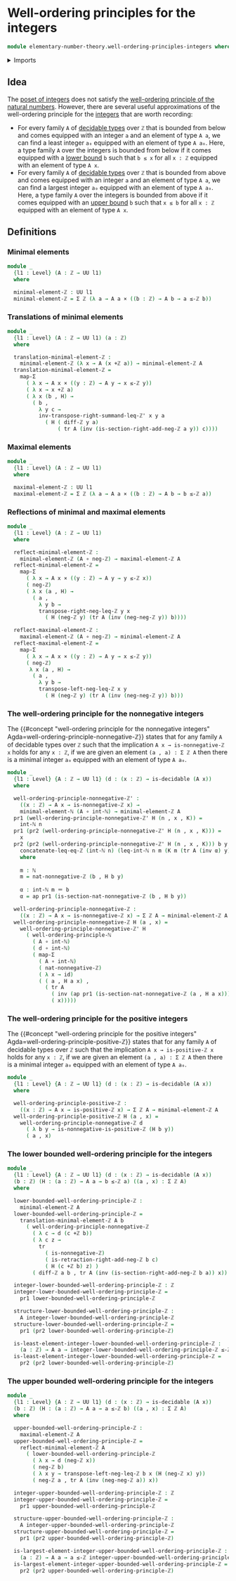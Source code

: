 # Well-ordering principles for the integers

```agda
module elementary-number-theory.well-ordering-principles-integers where
```

<details><summary>Imports</summary>

```agda
open import elementary-number-theory.addition-integers
open import elementary-number-theory.difference-integers
open import elementary-number-theory.inequality-integers
open import elementary-number-theory.integers
open import elementary-number-theory.natural-numbers
open import elementary-number-theory.nonnegative-integers
open import elementary-number-theory.positive-and-negative-integers
open import elementary-number-theory.positive-integers
open import elementary-number-theory.well-ordering-principle-natural-numbers

open import foundation.action-on-identifications-functions
open import foundation.cartesian-product-types
open import foundation.coproduct-types
open import foundation.decidable-types
open import foundation.dependent-pair-types
open import foundation.function-types
open import foundation.functoriality-dependent-pair-types
open import foundation.identity-types
open import foundation.transport-along-identifications
open import foundation.universe-levels
```

</details>

## Idea

The [poset of integers](elementary-number-theory.inequality-integers.md) does not satisfy the [well-ordering principle of the natural numbers](elementary-number-theory.well-ordering-principle-natural-numbers.md). However, there are several useful approximations of the well-ordering principle for the [integers](elementary-number-theory.integers.md) that are worth recording:

- For every family `A` of [decidable types](foundation.decidable-types.md) over `ℤ` that
is bounded from below and comes equipped with an integer `a` and an element of type `A a`, we can find a least integer `a₀` equipped with an element of type `A a₀`. Here, a type family `A` over the integers is bounded from below if it comes equipped with a [lower bound](order-theory.lower-bounds-posets.md) `b` such that `b ≤ x` for all `x : ℤ` equipped with an element of type `A x`.
- For every family `A` of [decidable types](foundation.decidable-types.md) over `ℤ` that
is bounded from above and comes equipped with an integer `a` and an element of type `A a`, we can find a largest integer `a₀` equipped with an element of type `A a₀`. Here, a type family `A` over the integers is bounded from above if it comes equipped with an [upper bound](order-theory.lower-bounds-posets.md) `b` such that `x ≤ b` for all `x : ℤ` equipped with an element of type `A x`.

## Definitions

### Minimal elements

```agda
module _
  {l1 : Level} (A : ℤ → UU l1)
  where

  minimal-element-ℤ : UU l1
  minimal-element-ℤ = Σ ℤ (λ a → A a × ((b : ℤ) → A b → a ≤-ℤ b))
```

### Translations of minimal elements

```agda
module _
  {l1 : Level} (A : ℤ → UU l1) (a : ℤ)
  where

  translation-minimal-element-ℤ :
    minimal-element-ℤ (λ x → A (x +ℤ a)) → minimal-element-ℤ A
  translation-minimal-element-ℤ =
    map-Σ
      ( λ x → A x × ((y : ℤ) → A y → x ≤-ℤ y))
      ( λ x → x +ℤ a)
      ( λ x (b , H) →
        ( b ,
          λ y c →
          inv-transpose-right-summand-leq-ℤ' x y a
            ( H ( diff-ℤ y a)
                ( tr A (inv (is-section-right-add-neg-ℤ a y)) c))))
```

### Maximal elements

```agda
module _
  {l1 : Level} (A : ℤ → UU l1)
  where

  maximal-element-ℤ : UU l1
  maximal-element-ℤ = Σ ℤ (λ a → A a × ((b : ℤ) → A b → b ≤-ℤ a))
```

### Reflections of minimal and maximal elements

```agda
module _
  {l1 : Level} (A : ℤ → UU l1)
  where

  reflect-minimal-element-ℤ :
    minimal-element-ℤ (A ∘ neg-ℤ) → maximal-element-ℤ A
  reflect-minimal-element-ℤ =
    map-Σ
      ( λ x → A x × ((y : ℤ) → A y → y ≤-ℤ x))
      ( neg-ℤ)
      ( λ x (a , H) →
        ( a ,
          λ y b →
          transpose-right-neg-leq-ℤ y x
            ( H (neg-ℤ y) (tr A (inv (neg-neg-ℤ y)) b))))

  reflect-maximal-element-ℤ :
    maximal-element-ℤ (A ∘ neg-ℤ) → minimal-element-ℤ A
  reflect-maximal-element-ℤ =
    map-Σ
      ( λ x → A x × ((y : ℤ) → A y → x ≤-ℤ y))
      ( neg-ℤ)
       λ x (a , H) →
        ( a ,
          λ y b →
          transpose-left-neg-leq-ℤ x y
            ( H (neg-ℤ y) (tr A (inv (neg-neg-ℤ y)) b)))
```

### The well-ordering principle for the nonnegative integers

The {{#concept "well-ordering principle for the nonnegative integers" Agda=well-ordering-principle-nonnegative-ℤ}} states that for any family `A` of decidable types over `ℤ` such that the implication `A x → is-nonnegative-ℤ x` holds for any `x : ℤ`, if we are given an element `(a , a) : Σ ℤ A` then there is a minimal integer `a₀` equipped with an element of type `A a₀`.

```agda
module _
  {l1 : Level} {A : ℤ → UU l1} (d : (x : ℤ) → is-decidable (A x))
  where

  well-ordering-principle-nonnegative-ℤ' :
    ((x : ℤ) → A x → is-nonnegative-ℤ x) →
    minimal-element-ℕ (A ∘ int-ℕ) → minimal-element-ℤ A
  pr1 (well-ordering-principle-nonnegative-ℤ' H (n , x , K)) =
    int-ℕ n
  pr1 (pr2 (well-ordering-principle-nonnegative-ℤ' H (n , x , K))) =
    x
  pr2 (pr2 (well-ordering-principle-nonnegative-ℤ' H (n , x , K))) b y =
    concatenate-leq-eq-ℤ (int-ℕ n) (leq-int-ℕ n m (K m (tr A (inv α) y))) α
    where
    
    m : ℕ
    m = nat-nonnegative-ℤ (b , H b y)
    
    α : int-ℕ m ＝ b
    α = ap pr1 (is-section-nat-nonnegative-ℤ (b , H b y))

  well-ordering-principle-nonnegative-ℤ :
    ((x : ℤ) → A x → is-nonnegative-ℤ x) → Σ ℤ A → minimal-element-ℤ A
  well-ordering-principle-nonnegative-ℤ H (a , x) =
    well-ordering-principle-nonnegative-ℤ' H
      ( well-ordering-principle-ℕ
        ( A ∘ int-ℕ)
        ( d ∘ int-ℕ)
        ( map-Σ
          ( A ∘ int-ℕ)
          ( nat-nonnegative-ℤ)
          ( λ x → id)
          ( ( a , H a x) ,
            ( tr A
              ( inv (ap pr1 (is-section-nat-nonnegative-ℤ (a , H a x))))
              ( x)))))
```

### The well-ordering principle for the positive integers

The {{#concept "well-ordering principle for the positive integers" Agda=well-ordering-principle-positive-ℤ}} states that for any family `A` of decidable types over `ℤ` such that the implication `A x → is-positive-ℤ x` holds for any `x : ℤ`, if we are given an element `(a , a) : Σ ℤ A` then there is a minimal integer `a₀` equipped with an element of type `A a₀`.

```agda
module _
  {l1 : Level} {A : ℤ → UU l1} (d : (x : ℤ) → is-decidable (A x))
  where

  well-ordering-principle-positive-ℤ :
    ((x : ℤ) → A x → is-positive-ℤ x) → Σ ℤ A → minimal-element-ℤ A
  well-ordering-principle-positive-ℤ H (a , x) =
    well-ordering-principle-nonnegative-ℤ d
      ( λ b y → is-nonnegative-is-positive-ℤ (H b y))
      ( a , x)
```

### The lower bounded well-ordering principle for the integers

```agda
module _
  {l1 : Level} {A : ℤ → UU l1} (d : (x : ℤ) → is-decidable (A x))
  (b : ℤ) (H : (a : ℤ) → A a → b ≤-ℤ a) ((a , x) : Σ ℤ A)
  where

  lower-bounded-well-ordering-principle-ℤ :
    minimal-element-ℤ A
  lower-bounded-well-ordering-principle-ℤ =
    translation-minimal-element-ℤ A b
      ( well-ordering-principle-nonnegative-ℤ
        ( λ c → d (c +ℤ b))
        ( λ c z →
          tr
            ( is-nonnegative-ℤ)
            ( is-retraction-right-add-neg-ℤ b c)
            ( H (c +ℤ b) z) )
        ( diff-ℤ a b , tr A (inv (is-section-right-add-neg-ℤ b a)) x))

  integer-lower-bounded-well-ordering-principle-ℤ : ℤ
  integer-lower-bounded-well-ordering-principle-ℤ =
    pr1 lower-bounded-well-ordering-principle-ℤ

  structure-lower-bounded-well-ordering-principle-ℤ :
    A integer-lower-bounded-well-ordering-principle-ℤ
  structure-lower-bounded-well-ordering-principle-ℤ =
    pr1 (pr2 lower-bounded-well-ordering-principle-ℤ)

  is-least-element-integer-lower-bounded-well-ordering-principle-ℤ :
    (a : ℤ) → A a → integer-lower-bounded-well-ordering-principle-ℤ ≤-ℤ a
  is-least-element-integer-lower-bounded-well-ordering-principle-ℤ =
    pr2 (pr2 lower-bounded-well-ordering-principle-ℤ)
```

### The upper bounded well-ordering principle for the integers

```agda
module _
  {l1 : Level} {A : ℤ → UU l1} (d : (x : ℤ) → is-decidable (A x))
  (b : ℤ) (H : (a : ℤ) → A a → a ≤-ℤ b) ((a , x) : Σ ℤ A)
  where

  upper-bounded-well-ordering-principle-ℤ :
    maximal-element-ℤ A
  upper-bounded-well-ordering-principle-ℤ =
    reflect-minimal-element-ℤ A
      ( lower-bounded-well-ordering-principle-ℤ
        ( λ x → d (neg-ℤ x))
        ( neg-ℤ b)
        ( λ x y → transpose-left-neg-leq-ℤ b x (H (neg-ℤ x) y))
        ( neg-ℤ a , tr A (inv (neg-neg-ℤ a)) x))

  integer-upper-bounded-well-ordering-principle-ℤ : ℤ
  integer-upper-bounded-well-ordering-principle-ℤ =
    pr1 upper-bounded-well-ordering-principle-ℤ

  structure-upper-bounded-well-ordering-principle-ℤ :
    A integer-upper-bounded-well-ordering-principle-ℤ
  structure-upper-bounded-well-ordering-principle-ℤ =
    pr1 (pr2 upper-bounded-well-ordering-principle-ℤ)

  is-largest-element-integer-upper-bounded-well-ordering-principle-ℤ :
    (a : ℤ) → A a → a ≤-ℤ integer-upper-bounded-well-ordering-principle-ℤ
  is-largest-element-integer-upper-bounded-well-ordering-principle-ℤ =
    pr2 (pr2 upper-bounded-well-ordering-principle-ℤ)
```
